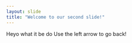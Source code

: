 ```yaml
---
layout: slide
title: "Welcome to our second slide!"
---
```

Heyo what it be do
Use the left arrow to go back!